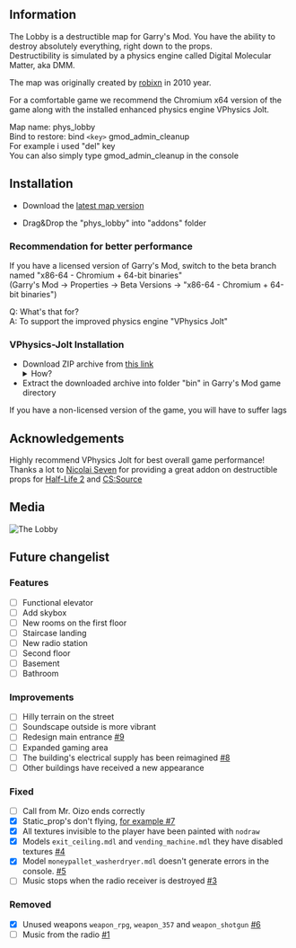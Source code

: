 ## Information

The Lobby is a destructible map for Garry's Mod. You have the ability to destroy absolutely everything, right down to the props.  
Destructibility is simulated by a physics engine called Digital Molecular Matter, aka DMM.

The map was originally created by [robixn](https://www.youtube.com/watch?v=N7MYttLnHpA) in 2010 year.

For a comfortable game we recommend the Chromium x64 version of the game along with the installed enhanced physics engine VPhysics Jolt.

Map name: phys_lobby  
Bind to restore: bind `<key>` gmod_admin_cleanup  
For example i used "del" key  
You can also simply type gmod_admin_cleanup in the console

## Installation

+ Download the [latest map version](https://github.com/boxden/The-Lobby/releases/download/phys_lobby/the_lobby_2886996246.7z)

+ Drag&Drop the "phys_lobby" into "addons" folder

### Recommendation for better performance

If you have a licensed version of Garry's Mod, switch to the beta branch named "x86-64 - Chromium + 64-bit binaries"  
(Garry's Mod -> Properties -> Beta Versions -> "x86-64 - Chromium + 64-bit binaries")

Q: What's that for?  
A: To support the improved physics engine "VPhysics Jolt"

### VPhysics-Jolt Installation

+ Download ZIP archive from [this link](https://git.froggi.es/joshua/vphysics_jolt_gmod_builds) <details> <summary> How? </summary> ![How?](https://github.com/boxden/The-Lobby/assets/30258996/c551dc6e-2358-4fce-9295-9c78f7e852e6) </details>
+ Extract the downloaded archive into folder "bin" in Garry's Mod game directory

If you have a non-licensed version of the game, you will have to suffer lags

## Acknowledgements

Highly recommend VPhysics Jolt for best overall game performance!  
Thanks a lot to [Nicolai Seven](https://steamcommunity.com/id/nicolai_seven) for providing a great addon on destructible props for [Half-Life 2](https://steamcommunity.com/sharedfiles/filedetails/?id=767948098) and [CS:Source](https://steamcommunity.com/sharedfiles/filedetails/?id=2701419409)

## Media

![The Lobby](https://all-mods.ru/wp-content/uploads/2022/11/phys_lobby.gif)

## Future changelist

### Features

- [ ] Functional elevator
- [ ] Add skybox
- [ ] New rooms on the first floor
- [ ] Staircase landing
- [ ] New radio station
- [ ] Second floor
- [ ] Basement
- [ ] Bathroom

### Improvements

- [ ] Hilly terrain on the street
- [ ] Soundscape outside is more vibrant
- [ ] Redesign main entrance [#9](https://github.com/boxden/The-Lobby/issues/9)
- [ ] Expanded gaming area
- [ ] The building's electrical supply has been reimagined [#8](https://github.com/boxden/The-Lobby/issues/8)
- [ ] Other buildings have received a new appearance

### Fixed

- [ ] Call from Mr. Oizo ends correctly
- [x] Static_prop's don't flying, [for example #7](https://github.com/boxden/The-Lobby/issues/7)
- [x] All textures invisible to the player have been painted with `nodraw`
- [x] Models `exit_ceiling.mdl` and `vending_machine.mdl` they have disabled textures [#4](https://github.com/boxden/The-Lobby/issues/4)
- [x] Model `moneypallet_washerdryer.mdl` doesn't generate errors in the console. [#5](https://github.com/boxden/The-Lobby/issues/5)
- [ ] Music stops when the radio receiver is destroyed [#3](https://github.com/boxden/The-Lobby/issues/3)

### Removed

- [x] Unused weapons `weapon_rpg`, `weapon_357` and `weapon_shotgun` [#6](https://github.com/boxden/The-Lobby/issues/6)
- [ ] Music from the radio [#1](https://github.com/boxden/The-Lobby/issues/1)